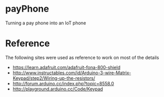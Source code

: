 # payPhone
Turning a pay phone into an IoT phone

# Reference
The following sites were used as reference to work on most of the details
- https://learn.adafruit.com/adafruit-fona-800-shield
- http://www.instructables.com/id/Arduino-3-wire-Matrix-Keypad/step2/Wiring-up-the-resistors/
- http://forum.arduino.cc/index.php?topic=8558.0
- http://playground.arduino.cc/Code/Keypad
